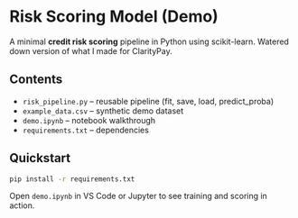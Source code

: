 # Risk Scoring Model (Demo)

A minimal **credit risk scoring** pipeline in Python using scikit-learn.
Watered down version of what I made for ClarityPay.

## Contents
- `risk_pipeline.py` – reusable pipeline (fit, save, load, predict_proba)
- `example_data.csv` – synthetic demo dataset
- `demo.ipynb` – notebook walkthrough
- `requirements.txt` – dependencies

## Quickstart
```bash
pip install -r requirements.txt
```

Open `demo.ipynb` in VS Code or Jupyter to see training and scoring in action.
